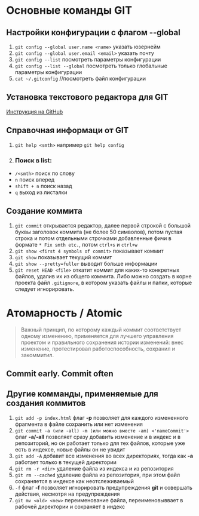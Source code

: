 # Основные команды GIT

## Настройки конфигурации с флагом --global

1. `git config --global user.name <name>` указать юзернейм
2. `git config --global user.email <email>` указать почту
3. `git config --list` посмотреть параметры конфигурации
4. `git config --list --global` посмотреть только глобальные параметры конфигурации
5. `cat ~/.gitconfig` //посмотреть файл конфигурации

## Установка текстового редактора для GIT
[Инструкция на GitHub](https://docs.github.com/en/get-started/getting-started-with-git/associating-text-editors-with-git)

## Справочная информаци от GIT
1. `git help <smth>` например `git help config`
2. ### Поиск в list:
  - `/<smth>` поиск по слову
  - `n` поиск вперед
  - `shift + n` поиск назад
  - `q` выход из листалки

## Создание коммита

1. `git commit` открывается редактор, далее первой строкой с большой буквы заголовок коммита (не более 50 символов), потом пустая строка и потом отдельными строчками добавленные фичи в формате `* Fix smth etc.`, потом `ctrl+s` и `ctrl+w`
2. `git show <first 4 symbols of commit>` показывает коммит
3. `git show` показывает текущий коммит
4. `git show --pretty=fuller` выводит больше информации
5. `git reset HEAD <file>` откатит коммит для каких-то конкретных файлов, удалив их из общего коммита. Либо можно создать в корне проекта файл `.gitignore`, в котором указать файлы и папки, которые следует игнорировать.

# Атомарность / Atomic
> Важный принцип, по которому каждый коммит соответствует одному изменению, применяется для лучшего управления проектом и правильного сохранения истории изменений: внес изменение, протестировал работоспособность, сохранил и закоммитил.
## Commit early. Commit often

## Другие комманды, применяемые для создания коммитов
1. `git add -p index.html` флаг **-p** позволяет для каждого измененного фрагмента в файле сохранить или нет изменения
2. `git commit -a (или -all) -m (или можно вместе -am) <'nameCommit'>` флаг **-a/-all** позволяет сразу добавить изменение и в индекс и в репозиторий, но он работает только для тех файлов, которые уже есть в индексе, новые файлы он не увидит
3. `git add -A` добавит все изменения во всех директориях, тогда как **-а** работает только в текущей директории
4. `git rm -r <dir>` удаление файла из индекса и из репозитория
5. `git rm --cached` удаление файла из репозитория, при этом файл сохраняется в индексе как неотслеживаемый
6. `-f` флаг **-f** позволяет игнорировать предупреждения **git** и совершать действия, несмотря на предупреждения
7. `git mv <old> <new>` переименование файла, переименовыввает в рабочей директории и сохраняет в индекс
